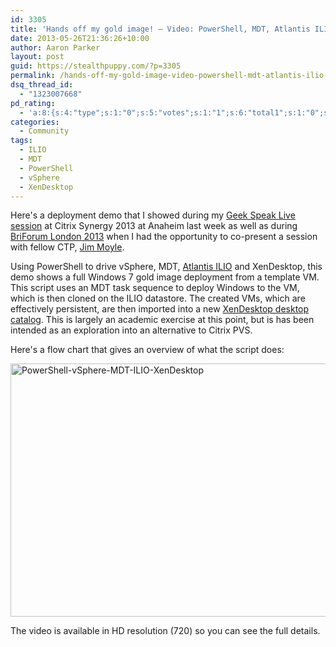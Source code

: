```yaml
---
id: 3305
title: 'Hands off my gold image! – Video: PowerShell, MDT, Atlantis ILIO and XenDesktop deployment'
date: 2013-05-26T21:36:26+10:00
author: Aaron Parker
layout: post
guid: https://stealthpuppy.com/?p=3305
permalink: /hands-off-my-gold-image-video-powershell-mdt-atlantis-ilio-and-xendesktop-deployment/
dsq_thread_id:
  - "1323007668"
pd_rating:
  - 'a:8:{s:4:"type";s:1:"0";s:5:"votes";s:1:"1";s:6:"total1";s:1:"0";s:6:"total2";s:1:"0";s:6:"total3";s:1:"0";s:6:"total4";s:1:"0";s:6:"total5";s:1:"1";s:7:"average";s:6:"5.0000";}'
categories:
  - Community
tags:
  - ILIO
  - MDT
  - PowerShell
  - vSphere
  - XenDesktop
---
```

Here's a deployment demo that I showed during my [Geek Speak Live session](https://citrix.g2planet.com/synergylosangeles2013/public_session_view.php?agenda_session_id=274&conference=synergy) at Citrix Synergy 2013 at Anaheim last week as well as during [BriForum London 2013](http://briforum.com/Europe/sessions.html#jmoyleDesktop) when I had the opportunity to co-present a session with fellow CTP, [Jim Moyle](https://twitter.com/jimmoyle).

Using PowerShell to drive vSphere, MDT, [Atlantis ILIO](http://atlantiscomputing.com/products/persistent-vdi) and XenDesktop, this demo shows a full Windows 7 gold image deployment from a template VM. This script uses an MDT task sequence to deploy Windows to the VM, which is then cloned on the ILIO datastore. The created VMs, which are effectively persistent, are then imported into a new [XenDesktop desktop catalog](http://support.citrix.com/static/kc/CTX127254/help/New-BrokerCatalog.html). This is largely an academic exercise at this point, but is has been intended as an exploration into an alternative to Citrix PVS.

Here's a flow chart that gives an overview of what the script does:

[<img class="alignnone  wp-image-3306" alt="PowerShell-vSphere-MDT-ILIO-XenDesktop" src="https://stealthpuppy.com/wp-content/uploads/2013/05/PowerShell-vSphere-MDT-ILIO-XenDesktop.png" width="720" height="405" srcset="https://stealthpuppy.com/wp-content/uploads/2013/05/PowerShell-vSphere-MDT-ILIO-XenDesktop.png 720w, https://stealthpuppy.com/wp-content/uploads/2013/05/PowerShell-vSphere-MDT-ILIO-XenDesktop-150x84.png 150w, https://stealthpuppy.com/wp-content/uploads/2013/05/PowerShell-vSphere-MDT-ILIO-XenDesktop-300x168.png 300w, https://stealthpuppy.com/wp-content/uploads/2013/05/PowerShell-vSphere-MDT-ILIO-XenDesktop-624x351.png 624w" sizes="(max-width: 720px) 100vw, 720px" />](https://stealthpuppy.com/wp-content/uploads/2013/05/PowerShell-vSphere-MDT-ILIO-XenDesktop.png)

The video is available in HD resolution (720) so you can see the full details.